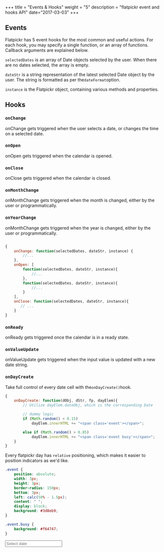 +++
title = "Events & Hooks"
weight = "5"
description = "flatpickr event and hooks API"
date="2017-03-03"
+++

## Events

Flatpickr has 5 event hooks for the most common and useful actions. For each hook, you may specify a single function, or an array of functions. Callback arguments are explained below.

`selectedDates` is an array of Date objects selected by the user. When there are no dates selected, the array is empty.

`dateStr` is a string representation of the latest selected Date object by the user. The string is formatted as per the`dateFormat`option.

`instance` is the Flatpickr object, containing various methods and properties.

## Hooks

### `onChange`

onChange gets triggered when the user selects a date, or changes the time on a selected date.

### `onOpen`

onOpen gets triggered when the calendar is opened.

### `onClose`

onClose gets triggered when the calendar is closed.

### `onMonthChange`

onMonthChange gets triggered when the month is changed, either by the user or programmatically.

### `onYearChange`

onMonthChange gets triggered when the year is changed, either by the user or programmatically.

```javascript

{
    onChange: function(selectedDates, dateStr, instance) {
        //...
    },
    onOpen: [
        function(selectedDates, dateStr, instance){
            //...
        },
        function(selectedDates, dateStr, instance){
            //...
        }
    ],
    onClose: function(selectedDates, dateStr, instance){
       // ...
    }
}
```


### `onReady`

onReady gets triggered once the calendar is in a ready state.

### `onValueUpdate`

onValueUpdate gets triggered when the input value is updated with a new date string.

### `onDayCreate`

Take full control of every date cell with the`onDayCreate()`hook.

```js
{
    onDayCreate: function(dObj, dStr, fp, dayElem){
        // Utilize dayElem.dateObj, which is the corresponding Date

        // dummy logic
        if (Math.random() < 0.15)
            dayElem.innerHTML += "<span class='event'></span>";

        else if (Math.random() > 0.85)
            dayElem.innerHTML += "<span class='event busy'></span>";
    }
}
```

Every flatpickr day has `relative` positioning, which makes it easier to position indicators as we'd like.

```css
.event {
    position: absolute;
    width: 3px;
    height: 3px;
    border-radius: 150px;
    bottom: 3px;
    left: calc(50% - 1.5px);
    content: " ";
    display: block;
    background: #3d8eb9;
}

.event.busy {
    background: #f64747;
}
```

<style>
.event {
    position: absolute;
    width: 3px;
    height: 3px;
    border-radius: 150px;
    bottom: 3px;
    left: calc(50% - 1.5px);
    content: " ";
    display: block;
    background: #3d8eb9;
}

.event.busy {
    background: #f64747;
}
</style>

<input data-id="onDayCreate" type="text" placeholder="Select date" class="flatpickr">
